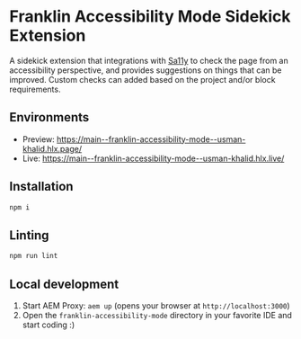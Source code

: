 # Franklin Accessibility Mode Sidekick Extension
A sidekick extension that integrations with [Sa11y](https://sa11y.netlify.app/) to check the page from an accessibility perspective, and provides suggestions on things that can be improved. Custom checks can added based on the project and/or block requirements.

## Environments
- Preview: https://main--franklin-accessibility-mode--usman-khalid.hlx.page/
- Live: https://main--franklin-accessibility-mode--usman-khalid.hlx.live/

## Installation

```sh
npm i
```

## Linting

```sh
npm run lint
```

## Local development

1. Start AEM Proxy: `aem up` (opens your browser at `http://localhost:3000`)
1. Open the `franklin-accessibility-mode` directory in your favorite IDE and start coding :)

